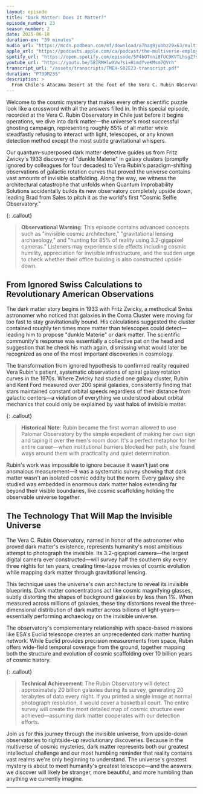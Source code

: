```yaml
---
layout: episode
title: "Dark Matter: Does It Matter?"
episode_number: 23
season_number: 2
date: 2025-06-10
duration-en: "39 minutes"
audio_url: "https://mcdn.podbean.com/mf/download/a7hag9jubbz29x63/multiverse-employee-handbook-s02e23-dark-matter-does-it-matter.mp3"
apple_url: "https://podcasts.apple.com/ca/podcast/the-multiverse-employee-handbook/id1764134739?i=1000712214570"
spotify_url: "https://open.spotify.com/episode/5F4bOTnni8fUC9KVTLhsgZ?si=WhZ6BXADQRW-sZ6JfwX_zg"
youtube_url: "https://youtu.be/58IRMHlwXVw?si=HimdYveKMsm7QVrh"
transcript_url: "/assets/transcripts/TMEH-S02E23-transcript.pdf"
duration: "PT39M23S"
description: >
  From Chile's Atacama Desert at the foot of the Vera C. Rubin Observatory, we explore humanity's greatest cosmic mystery: the 85% of all matter that refuses to show up for work. From Fritz Zwicky's ignored calculations to Vera Rubin's revolutionary discoveries, discover why the universe's invisible scaffolding might be more important than everything we can actually see.
---
```


Welcome to the cosmic mystery that makes every other scientific puzzle look like a crossword with all the answers filled in. In this special episode, recorded at the Vera C. Rubin Observatory in Chile just before it begins operations, we dive into dark matter—the universe's most successful ghosting campaign, representing roughly 85% of all matter while steadfastly refusing to interact with light, telescopes, or any known detection method except the most subtle gravitational whispers.

Our quantum-superposed dark matter detective guides us from Fritz Zwicky's 1933 discovery of "dunkle Materie" in galaxy clusters (promptly ignored by colleagues for four decades) to Vera Rubin's paradigm-shifting observations of galactic rotation curves that proved the universe contains vast amounts of invisible scaffolding. Along the way, we witness the architectural catastrophe that unfolds when Quantum Improbability Solutions accidentally builds its new observatory completely upside down, leading Brad from Sales to pitch it as the world's first "Cosmic Selfie Observatory."

{: .callout}
> **Observational Warning**: This episode contains advanced concepts such as "invisible cosmic architecture," "gravitational lensing archaeology," and "hunting for 85% of reality using 3.2-gigapixel cameras." Listeners may experience side effects including cosmic humility, appreciation for invisible infrastructure, and the sudden urge to check whether their office building is also constructed upside down.

## From Ignored Swiss Calculations to Revolutionary American Observations

The dark matter story begins in 1933 with Fritz Zwicky, a methodical Swiss astronomer who noticed that galaxies in the Coma Cluster were moving far too fast to stay gravitationally bound. His calculations suggested the cluster contained roughly ten times more matter than telescopes could detect—leading him to propose "dunkle Materie" or dark matter. The scientific community's response was essentially a collective pat on the head and suggestion that he check his math again, dismissing what would later be recognized as one of the most important discoveries in cosmology.

The transformation from ignored hypothesis to confirmed reality required Vera Rubin's patient, systematic observations of spiral galaxy rotation curves in the 1970s. Where Zwicky had studied one galaxy cluster, Rubin and Kent Ford measured over 200 spiral galaxies, consistently finding that stars maintained constant orbital speeds regardless of their distance from galactic centers—a violation of everything we understood about orbital mechanics that could only be explained by vast halos of invisible matter.

{: .callout}
> **Historical Note**: Rubin became the first woman allowed to use Palomar Observatory by the simple expedient of making her own sign and taping it over the men's room door. It's a perfect metaphor for her entire career—when institutional barriers blocked her path, she found ways around them with practicality and quiet determination.

Rubin's work was impossible to ignore because it wasn't just one anomalous measurement—it was a systematic survey showing that dark matter wasn't an isolated cosmic oddity but the norm. Every galaxy she studied was embedded in enormous dark matter halos extending far beyond their visible boundaries, like cosmic scaffolding holding the observable universe together.

## The Technology That Will Map the Invisible Universe

The Vera C. Rubin Observatory, named in honor of the astronomer who proved dark matter's existence, represents humanity's most ambitious attempt to photograph the invisible. Its 3.2-gigapixel camera—the largest digital camera ever constructed—will survey half the southern sky every three nights for ten years, creating time-lapse movies of cosmic evolution while mapping dark matter through gravitational lensing.

This technique uses the universe's own architecture to reveal its invisible blueprints. Dark matter concentrations act like cosmic magnifying glasses, subtly distorting the shapes of background galaxies by less than 1%. When measured across millions of galaxies, these tiny distortions reveal the three-dimensional distribution of dark matter across billions of light-years—essentially performing archaeology on the invisible universe.

The observatory's complementary relationship with space-based missions like ESA's Euclid telescope creates an unprecedented dark matter hunting network. While Euclid provides precision measurements from space, Rubin offers wide-field temporal coverage from the ground, together mapping both the structure and evolution of cosmic scaffolding over 10 billion years of cosmic history.

{: .callout}
> **Technical Achievement**: The Rubin Observatory will detect approximately 20 billion galaxies during its survey, generating 20 terabytes of data every night. If you printed a single image at normal photograph resolution, it would cover a basketball court. The entire survey will create the most detailed map of cosmic structure ever achieved—assuming dark matter cooperates with our detection efforts.

Join us for this journey through the invisible universe, from upside-down observatories to rightside-up revolutionary discoveries. Because in the multiverse of cosmic mysteries, dark matter represents both our greatest intellectual challenge and our most humbling reminder that reality contains vast realms we're only beginning to understand. The universe's greatest mystery is about to meet humanity's greatest telescope—and the answers we discover will likely be stranger, more beautiful, and more humbling than anything we currently imagine.

---
```
